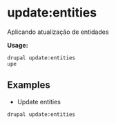 # update:entities
Aplicando atualização de entidades

**Usage:**
```
drupal update:entities
upe
```

## Examples
* Update entities
```
drupal update:entities
```
